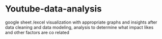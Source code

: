 # Youtube-data-analysis
google sheet /excel visualization with appropriate graphs and insights after data cleaning and data modeling, analysis to determine what impact likes and other factors are co related
